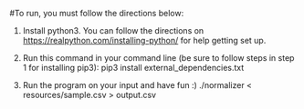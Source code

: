 #To run, you must follow the directions below:

1. Install python3. You can follow the directions on https://realpython.com/installing-python/ for help getting set up.

2. Run this command in your command line (be sure to follow steps in step 1 for installing pip3): pip3 install external_dependencies.txt

3. Run the program on your input and have fun :)
  ./normalizer < resources/sample.csv > output.csv
